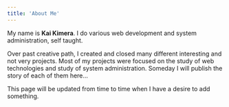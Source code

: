 ```yaml
---
title: 'About Me'
---
```


My name is **Kai Kimera**. I do various web development and system administration, self taught.

Over past creative path, I created and closed many different interesting and not very projects. Most of my projects were focused on the study of web technologies and study of system administration. Someday I will publish the story of each of them here...

This page will be updated from time to time when I have a desire to add something.

